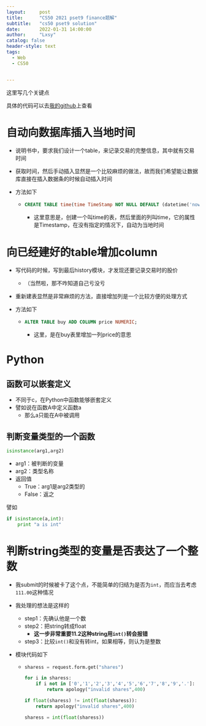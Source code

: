 ```yaml
---
layout:     post
title:      "CS50 2021 pset9 finance题解"
subtitle:   "cs50 pset9 solution"
date:       2022-01-31 14:00:00
author:     "Lxsy"
catalog: false
header-style: text
tags:
  - Web
  - CS50


---
```


这里写几个关键点

具体的代码可以去[我的github](https://github.com/lxsy-xcy/cs50-pset9-finance-solution)上查看

# 自动向数据库插入当地时间

* 说明书中，要求我们设计一个table，来记录交易的完整信息，其中就有交易时间

* 获取时间，然后手动插入显然是一个比较麻烦的做法，故而我们希望能让数据库直接在插入数据条的时候自动插入时间

* 方法如下

  * ```sql
    CREATE TABLE time(time TimeStamp NOT NULL DEFAULT (datetime('now','localtime')));
    ```

    * 这里意思是，创建一个叫time的表，然后里面的列叫time，它的属性是Timestamp，在没有指定的情况下，自动为当地时间

# 向已经建好的table增加column

* 写代码的时候，写到最后history模块，才发现还要记录交易时的股价

  * （当然啦，那不咋知道自己亏没亏

* 重新建表显然是非常麻烦的方法，直接增加列是一个比较方便的处理方式

* 方法如下

  * ```sql
    ALTER TABLE buy ADD COLUMN price NUMERIC;
    ```

    * 这里，是在buy表里增加一列price的意思

# Python

## 函数可以嵌套定义

* 不同于c，在Python中函数能够嵌套定义
* 譬如说在函数A中定义函数a
  * 那么a只能在A中被调用

## 判断变量类型的一个函数

```python
isinstance(arg1,arg2)
```

* arg1：被判断的变量
* arg2：类型名称
* 返回值
  * True：arg1是arg2类型的
  * False：返之

譬如

```python 
if isinstance(a,int):
    print "a is int"
```

# 判断string类型的变量是否表达了一个整数

* 我submit的时候被卡了这个点，不能简单的归结为是否为`int`，而应当去考虑`111.00`这种情况

* 我处理的想法是这样的

  * step1：先确认他是一个数
  * step2：把string转成float
    * **这一步非常重要11.2这种string用`int()`转会报错**
  * step3：比较`int()`和没有转int，如果相等，则认为是整数

* 模块代码如下

  * ```python
    sharess = request.form.get("shares")
    
    for i in sharess:
        if i not in ['0','1','2','3','4','5','6','7','8','9','.']:
            return apology("invalid shares",400)
    
    if float(sharess) != int(float(sharess)):
        return apology("invalid shares",400)
    
    sharess = int(float(sharess))
    ```